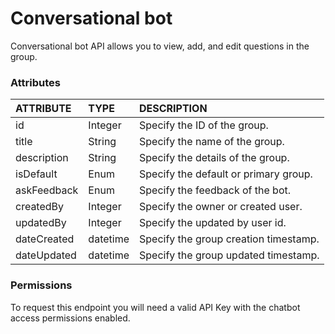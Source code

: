 # Conversational bot

Conversational bot API allows you to view, add, and edit questions in the group.

### Attributes 

| ATTRIBUTE | TYPE | DESCRIPTION |
| :--- | :--- | :--- |
| id | Integer | Specify the ID of the group. |
| title | String | Specify the name of the group. |
| description | String | Specify the details of the group. |
| isDefault | Enum | Specify the default or primary group. |
| askFeedback | Enum | Specify the feedback of the bot. |
| createdBy | Integer | Specify the owner or created user. |
| updatedBy | Integer | Specify the updated by user id. |
| dateCreated | datetime | Specify the group creation timestamp. |
| dateUpdated | datetime | Specify the group updated timestamp. |

### **Permissions**

To request this endpoint you will need a valid API Key with the chatbot access permissions enabled.

